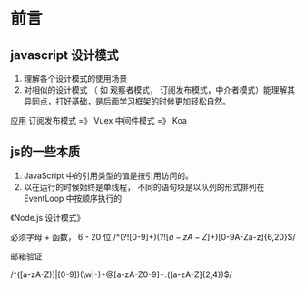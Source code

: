 # 前言

## javascript 设计模式
1. 理解各个设计模式的使用场景
2. 对相似的设计模式 （ 如 观察者模式， 订阅发布模式，中介者模式）能理解其异同点，打好基础，是后面学习框架的时候更加轻松自然。

应用
订阅发布模式  =》 Vuex
中间件模式  =》 Koa

## js的一些本质
1. JavaScript 中的引用类型的值是按引用访问的。
2. 以在运行的时候始终是单线程， 不同的语句块是以队列的形式排列在 EventLoop 中按顺序执行的


《Node.js 设计模式》

必须字母 + 函数， 6 - 20 位
/^(?![0-9]+$)(?![a-zA-Z]+$)[0-9A-Za-z]{6,20}$/

邮箱验证

/^([a-zA-Z)]|[0-9])(\w|\-)+@[a-zA-Z0-9]+\.([a-zA-Z]{2,4})$/